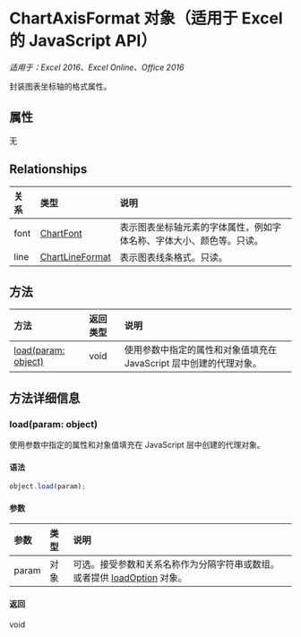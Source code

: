 # ChartAxisFormat 对象（适用于 Excel 的 JavaScript API）

_适用于：Excel 2016、Excel Online、Office 2016_

封装图表坐标轴的格式属性。

## 属性

无

## Relationships
| 关系 | 类型|说明|
|:---------------|:--------|:----------|
|font|[ChartFont](chartfont.md)|表示图表坐标轴元素的字体属性，例如字体名称、字体大小、颜色等。只读。|
|line|[ChartLineFormat](chartlineformat.md)|表示图表线条格式。只读。|

## 方法

| 方法   | 返回类型|说明|
|:---------------|:--------|:----------|
|[load(param: object)](#loadparam-object)|void|使用参数中指定的属性和对象值填充在 JavaScript 层中创建的代理对象。|

## 方法详细信息

### load(param: object)
使用参数中指定的属性和对象值填充在 JavaScript 层中创建的代理对象。

#### 语法
```js
object.load(param);
```

#### 参数
| 参数   | 类型|说明|
|:---------------|:--------|:----------|
|param|对象|可选。接受参数和关系名称作为分隔字符串或数组。或者提供 [loadOption](loadoption.md) 对象。|

#### 返回
void

